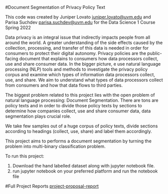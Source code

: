 #Document Segmentation of Privacy Policy Text

This code was created by Juniper Lovato juniper.lovato@uvm.edu and Parisa Suchdev parisa.suchdev@uvm.edu for the Data Science 1 Course Spring 2022

Data privacy is an integral issue that indirectly impacts people from all around the world. A greater understanding of the side effects
caused by the collection, processing, and transfer of this data is needed in order for consumers to protect their digital autonomy.
Privacy policies are the public-facing document that explains to consumers how data processors collect, use and share consumer data.
In the bigger picture, e use natural language processing (NLP) tools and methods to investigate the privacy policy corpus and examine
which types of information data processors collect, use, and share. We aim to understand what types of data processors collect from
consumers and how that data flows to third parties. 

The biggest problem related to this project lies with the open problem of natural language processing: Document Segmentation. There are tons are policy texts and in order to divide those policy texts by sections to determine how companies collect, use and share consumer data, data segmentation plays crucial role.

We take few samples out of a huge corpus of policy texts, divide sections according to headings (collect, use, share) and label them accordingly.

This project aims to performs a document segmentation by turning the problem into multi-binary classification problem.

To run this project:
1. Download the hand labelled dataset along with jupyter notebook file.
2. run jupyter notebook on your preferred platform and run the notebook file

#Full Project Reports
[project-proposal-report](https://drive.google.com/drive/folders/1XHUVfsvXF1vBLYXoQZOXy4dM-zpZiFKR)
